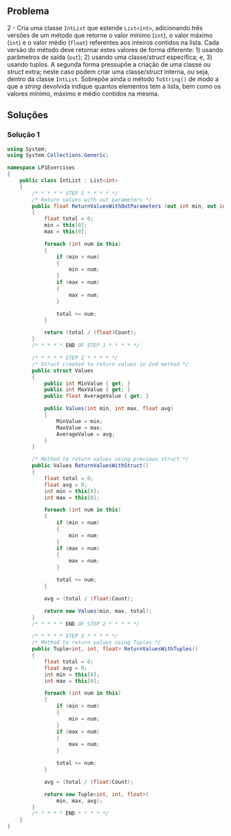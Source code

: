 ## Problema

2 - Cria uma classe `IntList` que estende `List<int>`, adicionando três versões
de um método que retorne o valor mínimo (`int`), o valor máximo (`int`) e o
valor médio (`float`) referentes aos inteiros contidos na lista. Cada versão do
método deve retornar estes valores de forma diferente: 1) usando parâmetros de
saída (`out`); 2) usando uma classe/_struct_ específica; e, 3) usando tuplos. A
segunda forma pressupõe a criação de uma classe ou _struct_ extra; neste caso
podem criar uma classe/_struct_ interna, ou seja, dentro da classe `IntList`.
Sobrepõe ainda o método `ToString()` de modo a que a _string_ devolvida indique
quantos elementos tem a lista, bem como os valores mínimo, máximo e médio
contidos na mesma.

## Soluções

### Solução 1

```cs
using System;
using System.Collections.Generic;

namespace LP1Exercises
{
    public class IntList : List<int>
    {   
        /* * * * * STEP 1 * * * * */
        /* Return values with out parameters */
        public float ReturnValuesWithOutParameters (out int min, out int max)
        {
            float total = 0;
            min = this[0];
            max = this[0];

            foreach (int num in this)
            {
                if (min > num)
                {
                    min = num;
                }
                if (max < num)
                {
                    max = num;
                }

                total += num;
            }

            return (total / (float)Count);
        }
        /* * * * * END OF STEP 1 * * * * */

        /* * * * * STEP 2 * * * * */
        /* Struct created to return values in 2nd method */
        public struct Values
        {
            public int MinValue { get; }
            public int MaxValue { get; }
            public float AverageValue { get; }

            public Values(int min, int max, float avg)
            {
                MinValue = min;
                MaxValue = max;
                AverageValue = avg;
            }
        }

        /* Method to return values using previous struct */
        public Values ReturnValuesWithStruct()
        {
            float total = 0;
            float avg = 0;
            int min = this[0];
            int max = this[0];

            foreach (int num in this)
            {
                if (min > num)
                {
                    min = num;
                }
                if (max < num)
                {
                    max = num;
                }

                total += num;
            }

            avg = (total / (float)Count);

            return new Values(min, max, total);
        }
        /* * * * * END OF STEP 2 * * * * */

        /* * * * * STEP 3 * * * * */
        /* Method to return values using Tuples */
        public Tuple<int, int, float> ReturnValuesWithTuples()
        {
            float total = 0;
            float avg = 0;
            int min = this[0];
            int max = this[0];

            foreach (int num in this)
            {
                if (min > num)
                {
                    min = num;
                }
                if (max < num)
                {
                    max = num;
                }

                total += num;
            }

            avg = (total / (float)Count);

            return new Tuple<int, int, float>(
                min, max, avg);
        }
        /* * * * * END * * * * */
    }
}
```